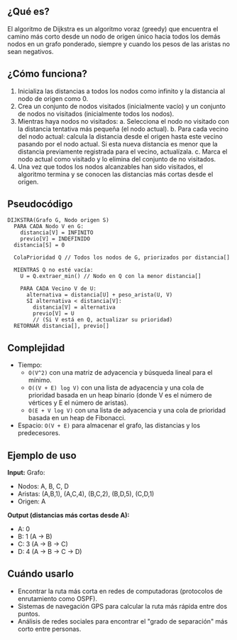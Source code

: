 ## ¿Qué es?
El algoritmo de Dijkstra es un algoritmo voraz (greedy) que encuentra el camino más corto desde un nodo de origen único hacia todos los demás nodos en un grafo ponderado, siempre y cuando los pesos de las aristas no sean negativos.

## ¿Cómo funciona?
1.  Inicializa las distancias a todos los nodos como infinito y la distancia al nodo de origen como 0.
2.  Crea un conjunto de nodos visitados (inicialmente vacío) y un conjunto de nodos no visitados (inicialmente todos los nodos).
3.  Mientras haya nodos no visitados:
    a.  Selecciona el nodo no visitado con la distancia tentativa más pequeña (el nodo actual).
    b.  Para cada vecino del nodo actual: calcula la distancia desde el origen hasta este vecino pasando por el nodo actual. Si esta nueva distancia es menor que la distancia previamente registrada para el vecino, actualízala.
    c.  Marca el nodo actual como visitado y lo elimina del conjunto de no visitados.
4.  Una vez que todos los nodos alcanzables han sido visitados, el algoritmo termina y se conocen las distancias más cortas desde el origen.

## Pseudocódigo
```pseudo
DIJKSTRA(Grafo G, Nodo origen S)
  PARA CADA Nodo V en G:
    distancia[V] = INFINITO
    previo[V] = INDEFINIDO
  distancia[S] = 0

  ColaPrioridad Q // Todos los nodos de G, priorizados por distancia[]

  MIENTRAS Q no esté vacía:
    U = Q.extraer_min() // Nodo en Q con la menor distancia[]

    PARA CADA Vecino V de U:
      alternativa = distancia[U] + peso_arista(U, V)
      SI alternativa < distancia[V]:
        distancia[V] = alternativa
        previo[V] = U
        // (Si V está en Q, actualizar su prioridad)
  RETORNAR distancia[], previo[]
```

## Complejidad

*   Tiempo:
    *   `O(V^2)` con una matriz de adyacencia y búsqueda lineal para el mínimo.
    *   `O((V + E) log V)` con una lista de adyacencia y una cola de prioridad basada en un heap binario (donde V es el número de vértices y E el número de aristas).
    *   `O(E + V log V)` con una lista de adyacencia y una cola de prioridad basada en un heap de Fibonacci.
*   Espacio: `O(V + E)` para almacenar el grafo, las distancias y los predecesores.

## Ejemplo de uso

**Input:**
Grafo:
*   Nodos: A, B, C, D
*   Aristas: (A,B,1), (A,C,4), (B,C,2), (B,D,5), (C,D,1)
*   Origen: A

**Output (distancias más cortas desde A):**
*   A: 0
*   B: 1 (A -> B)
*   C: 3 (A -> B -> C)
*   D: 4 (A -> B -> C -> D)

## Cuándo usarlo

*   Encontrar la ruta más corta en redes de computadoras (protocolos de enrutamiento como OSPF).
*   Sistemas de navegación GPS para calcular la ruta más rápida entre dos puntos.
*   Análisis de redes sociales para encontrar el "grado de separación" más corto entre personas.
